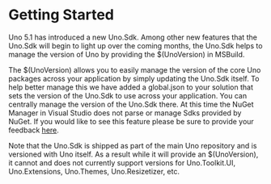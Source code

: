 # Getting Started

Uno 5.1 has introduced a new Uno.Sdk. Among other new features that the Uno.Sdk will begin to light up over the coming months, the Uno.Sdk helps to manage the version of Uno by providing the $(UnoVersion) in MSBuild.

The $(UnoVersion) allows you to easily manage the version of the core Uno packages across your application by simply updating the Uno.Sdk itself. To help better manage this we have added a global.json to your solution that sets the version of the Uno.Sdk to use across your application. You can centrally manage the version of the Uno.Sdk there. At this time the NuGet Manager in Visual Studio does not parse or manage Sdks provided by NuGet. If you would like to see this feature please be sure to provide your feedback [here](https://github.com/NuGet/Home/issues/13127).

Note that the Uno.Sdk is shipped as part of the main Uno repository and is versioned with Uno itself. As a result while it will provide an $(UnoVersion), it cannot and does not currently support versions for Uno.Toolkit.UI, Uno.Extensions, Uno.Themes, Uno.Resizetizer, etc.
